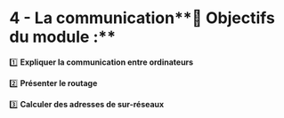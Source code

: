 # 4 - La communication**📌 Objectifs du module :**

1️⃣ **Expliquer la communication entre ordinateurs**



2️⃣ **Présenter le routage**



3️⃣ **Calculer des adresses de sur-réseaux**
